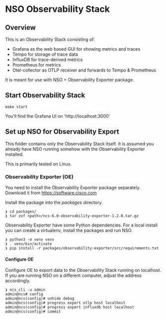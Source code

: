 # NSO Observability Stack

## Overview

This is an Observability Stack consisting of:
- Grafana as the web based GUI for showing metrics and traces
- Tempo for storage of trace data
- InfluxDB for trace-derived metrics
- Prometheus for metrics
- Otel-collector as OTLP receiver and forwards to Tempo & Prometheus

It is meant for use with NSO + Observability Exporter package.

## Start Observability Stack

`make start`

You'll find the Grafana UI on 'http://localhost:3000'

## Set up NSO for Observability Export

This folder contains only the Observability Stack itself. It is assumed you
already have NSO running somehow with the Observability Exporter installed.

This is primarily tested on Linux.

### Observability Exporter (OE)

You need to install the Observability Exporter package separately. Download it
from https://software.cisco.com

Install the package into the *packages* directory.
```
❯ cd packages/
❯ tar zxf <path>/ncs-6.0-observability-exporter-1.2.0.tar.gz
```

Observability Exporter have some Python dependencies. For a local install you
can create a virtualenv, install the packages and run NSO.

```
❯ python3 -m venv venv
❯ . venv/bin/activate
❯ pip install -r packages/observability-exporter/src/requirements.txt
```

#### Configure OE

Configure OE to export data to the Observability Stack running on localhost. If you are running NSO on a different computer, adjust the address accordingly.

```
❯ ncs_cli -u admin
admin@ncs# config
admin@ncs(config)# unhide debug
admin@ncs(config)# progress export otlp host localhost
admin@ncs(config)# progress export influxdb host localhost
admin@ncs(config)# commit
```
